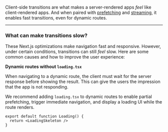 Client-side transitions are what makes a server-rendered apps _feel_ like client-rendered apps. And when paired with [prefetching](https://nextjs.org/docs/app/getting-started/linking-and-navigating#prefetching) and [streaming](https://nextjs.org/docs/app/getting-started/linking-and-navigating#streaming), it enables fast transitions, even for dynamic routes.

---
### What can make transitions slow?

These Next.js optimizations make navigation fast and responsive. However, under certain conditions, transitions can still _feel_ slow. Here are some common causes and how to improve the user experience:

**Dynamic routes without `loading.tsx`**

When navigating to a dynamic route, the client must wait for the server response before showing the result. This can give the users the impression that the app is not responding.

We recommend adding `loading.tsx` to dynamic routes to enable partial prefetching, trigger immediate navigation, and display a loading UI while the route renders.

```
export default function Loading() {
  return <LoadingSkeleton />
}
```

